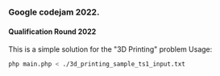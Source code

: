 ### Google codejam 2022.

#### Qualification Round 2022

This is a simple solution for the "3D Printing" problem
Usage:
```bash
php main.php < ./3d_printing_sample_ts1_input.txt
```
